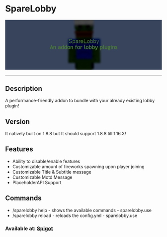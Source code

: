 # SpareLobby
<img src="https://github.com/Tofpu/media/blob/master/images/banners/SpareLobby_Banner.png?raw=true">

---

## Description
A performance-friendly addon to bundle with your already existing lobby plugin!

## Version
It natively built on 1.8.8 but It should support 1.8.8 till 1.16.X!

## Features
* Ability to disable/enable features
* Customizable amount of fireworks spawning upon player joining
* Customizable Title & Subtitle message
* Customizable Motd Message
* PlaceholderAPI Support

## Commands
* /sparelobby help - shows the available commands - sparelobby.use
* /sparelobby reload - reloads the config.yml - sparelobby.use


### Available at: [Spigot](https://www.spigotmc.org/resources/sparelobby-an-addon-for-lobby-plugins.87363)
